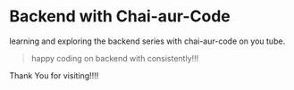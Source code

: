 # Backend with Chai-aur-Code 

learning and exploring the backend series with chai-aur-code on you tube.

> happy coding on backend with consistently!!!

Thank You for visiting!!!!